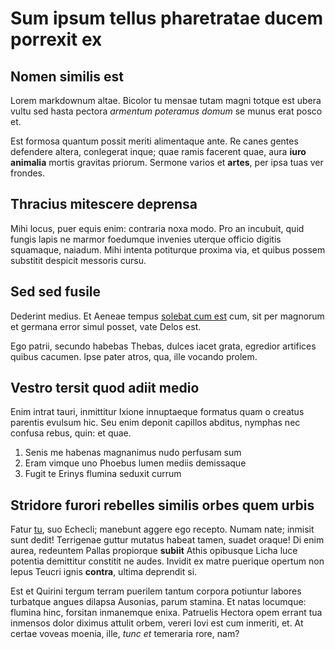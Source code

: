 # Sum ipsum tellus pharetratae ducem porrexit ex

## Nomen similis est

Lorem markdownum altae. Bicolor tu mensae tutam magni totque est ubera vultu sed
hasta pectora *armentum poteramus domum* se munus erat posco et.

Est formosa quantum possit meriti alimentaque ante. Re canes gentes defendere
altera, conlegerat inque; quae ramis facerent quae, aura **iuro animalia**
mortis gravitas priorum. Sermone varios et **artes**, per ipsa tuas ver frondes.

## Thracius mitescere deprensa

Mihi locus, puer equis enim: contraria noxa modo. Pro an incubuit, quid fungis
lapis ne marmor foedumque invenies uterque officio digitis squamaque, naiadum.
Mihi intenta potiturque proxima via, et quibus possem substitit despicit
messoris cursu.

## Sed sed fusile

Dederint medius. Et Aeneae tempus [solebat cum est](#concilium-longis-est) cum,
sit per magnorum et germana error simul posset, vate Delos est.

Ego patrii, secundo habebas Thebas, dulces iacet grata, egredior artifices
quibus cacumen. Ipse pater atros, qua, ille vocando prolem.

## Vestro tersit quod adiit medio

Enim intrat tauri, inmittitur Ixione innuptaeque formatus quam o creatus
parentis evulsum hic. Seu enim deponit capillos abditus, nymphas nec confusa
rebus, quin: et quae.

1. Senis me habenas magnanimus nudo perfusam sum
2. Eram vimque uno Phoebus lumen mediis demissaque
3. Fugit te Erinys flumina seduxit currum

## Stridore furori rebelles similis orbes quem urbis

Fatur [tu](#pater), suo Echecli; manebunt aggere ego recepto. Numam nate;
inmisit sunt dedit! Terrigenae guttur mutatus habeat tamen, suadet oraque! Di
enim aurea, redeuntem Pallas propiorque **subiit** Athis opibusque Licha luce
potentia demittitur constitit ne audes. Invidit ex matre puerique opertum non
lepus Teucri ignis **contra**, ultima deprendit si.

Est et Quirini tergum terram puerilem tantum corpora potiuntur labores turbatque
angues dilapsa Ausonias, parum stamina. Et natas locumque: flumina hinc,
forsitan inmanemque enixa. Patruelis Hectora opem errant tua inmensos dolor
diximus attulit orbem, vereri Iovi est cum inmeriti, et. At certae voveas
moenia, ille, *tunc et* temeraria rore, nam?
